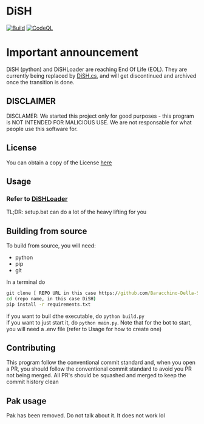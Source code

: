 # DiSH
[![Build](https://github.com/LDevs-Team/DiSH/actions/workflows/main.yml/badge.svg)](https://github.com/LDevs-Team/DiSH/actions/workflows/main.yml) [![CodeQL](https://github.com/LDevs-Team/DiSH/actions/workflows/codeql.yml/badge.svg)](https://github.com/LDevs-Team/DiSH/actions/workflows/codeql.yml)

# Important announcement
DiSH (python) and DiSHLoader are reaching End Of Life (EOL). They are currently being replaced by [DiSH.cs](https://github.com/LDevs-Team/dish.cs), and will get discontinued and archived once the transition is done.

## DISCLAIMER
DISCLAMER: We started this project only for good purposes - this program is NOT INTENDED FOR MALICIOUS USE. We are not responsable for what people use this software for.

## License
You can obtain a copy of the License [here](LICENSE)

## Usage 
### Refer to [DiSHLoader](https://github.com/LDevs-Team/DiSHLoader)

TL;DR: setup.bat can do a lot of the heavy lifting for you 

## Building from source
To build from source, you will need: 
- python
- pip
- git

In a terminal do 
```bat
git clone [ REPO URL in this case https://github.com/Baracchino-Della-Scuola/DiSH ]
cd (repo name, in this case DiSH)
pip install -r requirements.txt
```
if you want to buil dthe executable, do `python build.py`<br>
if you want to just start it, do `python main.py`. Note that for the bot to start, you will need a .env file (refer to Usage for how to create one)


## Contributing
This program follow the conventional commit standard and, when you open a PR, you should follow the conventional commit standard to avoid you PR not being merged. All PR's should be squashed and merged to keep the commit history clean

## Pak usage
Pak has been removed. Do not talk about it. It does not work lol

